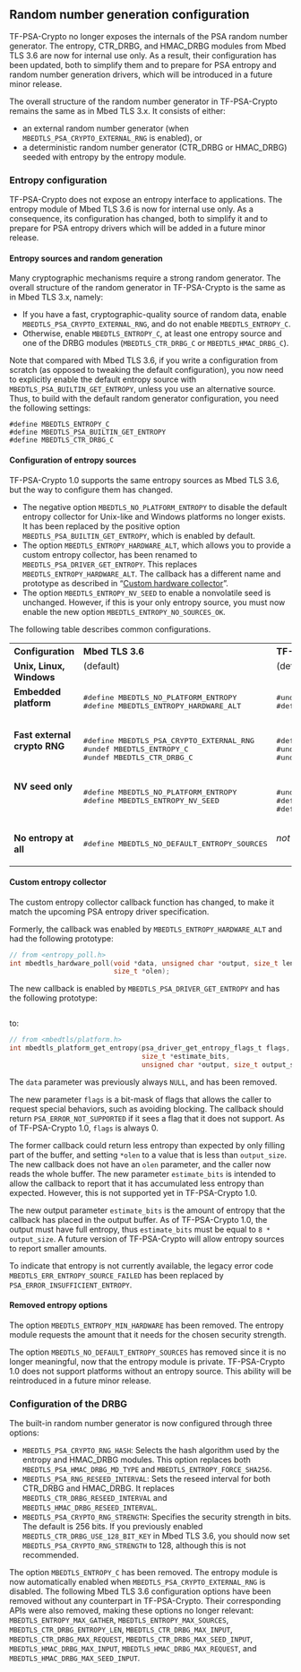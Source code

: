 ## Random number generation configuration
TF-PSA-Crypto no longer exposes the internals of the PSA random number generator. The entropy, CTR_DRBG, and HMAC_DRBG modules from Mbed TLS 3.6 are now for internal use only. As a result, their configuration has been updated, both to simplify them and to prepare for PSA entropy and random number generation drivers, which will be introduced in a future minor release.

The overall structure of the random number generator in TF-PSA-Crypto remains the same as in Mbed TLS 3.x. It consists of either:
* an external random number generator (when `MBEDTLS_PSA_CRYPTO_EXTERNAL_RNG` is enabled), or
* a deterministic random number generator (CTR_DRBG or HMAC_DRBG) seeded with entropy by the entropy module.

### Entropy configuration

TF-PSA-Crypto does not expose an entropy interface to applications. The entropy module of Mbed TLS 3.6 is now for internal use only. As a consequence, its configuration has changed, both to simplify it and to prepare for PSA entropy drivers which will be added in a future minor release.

#### Entropy sources and random generation

Many cryptographic mechanisms require a strong random generator. The overall structure of the random generator in TF-PSA-Crypto is the same as in Mbed TLS 3.x, namely:

* If you have a fast, cryptographic-quality source of random data, enable `MBEDTLS_PSA_CRYPTO_EXTERNAL_RNG`, and do not enable `MBEDTLS_ENTROPY_C`.
* Otherwise, enable `MBEDTLS_ENTROPY_C`, at least one entropy source and one of the DRBG modules (`MBEDTLS_CTR_DRBG_C` or `MBEDTLS_HMAC_DRBG_C`).

Note that compared with Mbed TLS 3.6, if you write a configuration from scratch (as opposed to tweaking the default configuration), you now need to explicitly enable the default entropy source with `MBEDTLS_PSA_BUILTIN_GET_ENTROPY`, unless you use an alternative source. Thus, to build with the default random generator configuration, you need the following settings:

```
#define MBEDTLS_ENTROPY_C
#define MBEDTLS_PSA_BUILTIN_GET_ENTROPY
#define MBEDTLS_CTR_DRBG_C
```

#### Configuration of entropy sources

TF-PSA-Crypto 1.0 supports the same entropy sources as Mbed TLS 3.6, but the way to configure them has changed.

* The negative option `MBEDTLS_NO_PLATFORM_ENTROPY` to disable the default entropy collector for Unix-like and Windows platforms no longer exists. It has been replaced by the positive option `MBEDTLS_PSA_BUILTIN_GET_ENTROPY`, which is enabled by default.
* The option `MBEDTLS_ENTROPY_HARDWARE_ALT`, which allows you to provide a custom entropy collector, has been renamed to `MBEDTLS_PSA_DRIVER_GET_ENTROPY`. This replaces `MBEDTLS_ENTROPY_HARDWARE_ALT`. The callback has a different name and prototype as described in “[Custom hardware collector](#custom-entropy-collector)”.
* The option `MBEDTLS_ENTROPY_NV_SEED` to enable a nonvolatile seed is unchanged. However, if this is your only entropy source, you must now enable the new option `MBEDTLS_ENTROPY_NO_SOURCES_OK`.

The following table describes common configurations.

<table>
  <tr valign="top">
    <th align="left">Configuration</th>
    <th align="left">Mbed TLS 3.6</th>
    <th align="left">TF-PSA-Crypto 1.0</th>
  </tr>

  <tr valign="top">
    <td><strong>Unix, Linux, Windows</strong></td>
    <td>(default)</td>
    <td>(default)</td>
  </tr>

  <tr valign="top">
    <td><strong>Embedded platform</strong></td>
    <td>
      <pre>
#define MBEDTLS_NO_PLATFORM_ENTROPY
#define MBEDTLS_ENTROPY_HARDWARE_ALT
      </pre>
    </td>
    <td>
      <pre>
#undef MBEDTLS_PSA_BUILTIN_GET_ENTROPY
#define MBEDTLS_PSA_DRIVER_GET_ENTROPY
      </pre>
    </td>
  </tr>

  <tr valign="top">
    <td><strong>Fast external crypto RNG</strong></td>
    <td>
      <pre>
#define MBEDTLS_PSA_CRYPTO_EXTERNAL_RNG
#undef MBEDTLS_ENTROPY_C
#undef MBEDTLS_CTR_DRBG_C
      </pre>
    </td>
    <td>
      <pre>
#define MBEDTLS_PSA_CRYPTO_EXTERNAL_RNG
#undef MBEDTLS_ENTROPY_C
#undef MBEDTLS_CTR_DRBG_C
      </pre>
    </td>
  </tr>

  <tr valign="top">
    <td><strong>NV seed only</strong></td>
    <td>
      <pre>
#define MBEDTLS_NO_PLATFORM_ENTROPY
#define MBEDTLS_ENTROPY_NV_SEED
      </pre>
    </td>
    <td>
      <pre>
#undef MBEDTLS_PSA_BUILTIN_GET_ENTROPY
#define MBEDTLS_ENTROPY_NV_SEED
#define MBEDTLS_ENTROPY_NO_SOURCES_OK
      </pre>
    </td>
  </tr>

  <tr valign="top">
    <td><strong>No entropy at all</strong></td>
    <td>
      <pre>
#define MBEDTLS_NO_DEFAULT_ENTROPY_SOURCES
      </pre>
    </td>
    <td>
      <em>not supported</em>
    </td>
  </tr>
</table>

#### Custom entropy collector

The custom entropy collector callback function has changed, to make it match the upcoming PSA entropy driver specification.

Formerly, the callback was enabled by `MBEDTLS_ENTROPY_HARDWARE_ALT` and had the following prototype:
```c
// from <entropy_poll.h>
int mbedtls_hardware_poll(void *data, unsigned char *output, size_t len,
                          size_t *olen);
```

The new callback is enabled by `MBEDTLS_PSA_DRIVER_GET_ENTROPY` and has the following prototype:
```c
```

to:

```c
// from <mbedtls/platform.h>
int mbedtls_platform_get_entropy(psa_driver_get_entropy_flags_t flags,
                                 size_t *estimate_bits,
                                 unsigned char *output, size_t output_size);
```

The `data` parameter was previously always `NULL`, and has been removed.

The new parameter `flags` is a bit-mask of flags that allows the caller to request special behaviors, such as avoiding blocking. The callback should return `PSA_ERROR_NOT_SUPPORTED` if it sees a flag that it does not support. As of TF-PSA-Crypto 1.0, `flags` is always 0.

The former callback could return less entropy than expected by only filling part of the buffer, and setting `*olen` to a value that is less than `output_size`. The new callback does not have an `olen` parameter, and the caller now reads the whole buffer. The new parameter `estimate_bits` is intended to allow the callback to report that it has accumulated less entropy than expected. However, this is not supported yet in TF-PSA-Crypto 1.0.

The new output parameter `estimate_bits` is the amount of entropy that the callback has placed in the output buffer. As of TF-PSA-Crypto 1.0, the output must have full entropy, thus `estimate_bits` must be equal to `8 * output_size`. A future version of TF-PSA-Crypto will allow entropy sources to report smaller amounts.

To indicate that entropy is not currently available, the legacy error code `MBEDTLS_ERR_ENTROPY_SOURCE_FAILED` has been replaced by `PSA_ERROR_INSUFFICIENT_ENTROPY`.

#### Removed entropy options

The option `MBEDTLS_ENTROPY_MIN_HARDWARE` has been removed. The entropy module requests the amount that it needs for the chosen security strength.

The option `MBEDTLS_NO_DEFAULT_ENTROPY_SOURCES` has removed since it is no longer meaningful, now that the entropy module is private. TF-PSA-Crypto 1.0 does not support platforms without an entropy source. This ability will be reintroduced in a future minor release.

### Configuration of the DRBG

The built-in random number generator is now configured through three options:
* `MBEDTLS_PSA_CRYPTO_RNG_HASH`: Selects the hash algorithm used by the entropy and HMAC_DRBG modules. This option replaces both `MBEDTLS_PSA_HMAC_DRBG_MD_TYPE` and `MBEDTLS_ENTROPY_FORCE_SHA256`.
* `MBEDTLS_PSA_RNG_RESEED_INTERVAL`: Sets the reseed interval for both CTR_DRBG and HMAC_DRBG. It replaces `MBEDTLS_CTR_DRBG_RESEED_INTERVAL` and `MBEDTLS_HMAC_DRBG_RESEED_INTERVAL`.
* `MBEDTLS_PSA_CRYPTO_RNG_STRENGTH`: Specifies the security strength in bits. The default is 256 bits. If you previously enabled `MBEDTLS_CTR_DRBG_USE_128_BIT_KEY` in Mbed TLS 3.6, you should now set `MBEDTLS_PSA_CRYPTO_RNG_STRENGTH` to 128, although this is not recommended.

The option `MBEDTLS_ENTROPY_C` has been removed. The entropy module is now automatically enabled when `MBEDTLS_PSA_CRYPTO_EXTERNAL_RNG` is disabled.
The following Mbed TLS 3.6 configuration options have been removed without any counterpart in TF-PSA-Crypto. Their corresponding APIs were also removed, making these options no longer relevant:
`MBEDTLS_ENTROPY_MAX_GATHER`, `MBEDTLS_ENTROPY_MAX_SOURCES`, `MBEDTLS_CTR_DRBG_ENTROPY_LEN`, `MBEDTLS_CTR_DRBG_MAX_INPUT`, `MBEDTLS_CTR_DRBG_MAX_REQUEST`, `MBEDTLS_CTR_DRBG_MAX_SEED_INPUT`, `MBEDTLS_HMAC_DRBG_MAX_INPUT`, `MBEDTLS_HMAC_DRBG_MAX_REQUEST`, and `MBEDTLS_HMAC_DRBG_MAX_SEED_INPUT`.
